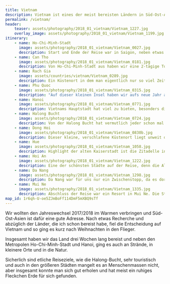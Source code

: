 ```yaml
---
title: Vietnam
description: Vietnam ist eines der meist bereisten Ländern in Süd-Ost-Asien und das nicht ohne Grund, hier findest du Informationen rund um unsere Reise durch das Land.
permalink: /vietnam/
header:
    teaser: assets/photography/2018_01_vietnam/Vietnam_1227.jpg
    overlay_image: assets/photography/2018_01_vietnam/Vietnam_1199.jpg
itinerary:
    - name: Ho-Chi-Minh-Stadt
      image: assets/photography/2018_01_vietnam/Vietnam_0027.jpg
      description: Start und Ende der Reise war in Saigon, neben etwas Sightseeing und Akklimatisation haben wir jedoch nicht viel gemacht. Das was wir uns angeschaut haben, hat sich aber gelohnt und Ho-Chi-Minh-Stadt ist in jedem Fall eine sehr lebendige Stadt die kulturell viel zu bieten hat. 
    - name: Can Tho
      image: assets/photography/2018_01_vietnam/Vietnam_0181.jpg
      description: Von Ho-Chi-Minh-Stadt aus haben wir eine 2-tägige Tour ins Mekong-Delta unternommen, die Definitiv eines der Highlights der Reise war. Unser Guide war fantastisch und hat sich immer gut um uns gekümmert. Neben den Cu-Chi-Tunneln ging es auch zu den Floating Markets nach Can Tho, in denen der Lebensmittelhandel per Schiff erfolgt. 
    - name: Rach Gia
      image: assets/countries/vietnam/Vietnam_0289.jpg
      description: Ein Küstenort in dem man eigentlich nur so viel Zeit verbringen will wie notwendig und mehr würde ich auch nicht empfehlen. Wir haben dort eine Nacht verbracht um am nächsten Morgen mit der Fähre nach Phu Quoc überzusetzen.
    - name: Phu Quoc
      image: assets/photography/2018_01_vietnam/Vietnam_0315.jpg
      description: "Auf dieser kleinen Insel haben wir aufs neue Jahr angestoßen und waren am Neujahrstag schnorcheln. Für einen Strandurlaub ist die Insel definitiv zu empfehlen, denn die Strände waren schön und einfach zu erreichen. Abgesehen davon gibt es aber nicht sonderlich viel, muss es aber auch nicht ;)"
    - name: Hanoi
      image: assets/photography/2018_01_vietnam/Vietnam_0771.jpg
      description: Vietnams Hauptstadt hat viel zu bieten, besonders die Gegend rund um den Hoan-Kiem-See hat mir sehr gefallen. Morgens trifft man dort auf sehr viele Sportler und abends bevölkern Partygänger das Gebiet. Etwas weiter nördlich ist der Nachtmarkt und als wir in Hanoi waren fand zufälligerweise ein kostenloses Konzert statt.
    - name: Halong Bucht
      image: assets/photography/2018_01_vietnam/Vietnam_0724.jpg
      description: Von der Halong Bucht hat vermutlich jeder schon mal Bilder gesehen und es ist bestimmt auch das touristischste Gebiet von Vietnam, aber trotzdem sehr sehenswert. Glücklicherweise verteilen sich die vielen Schiffe gut und die einzelnen Gruppen haben etwas andere Zeitfenster, so dass sich die Touristenmassen in verteilen. 
    - name: Dong Hoi
      image: assets/photography/2018_01_vietnam/Vietnam_0830b.jpg
      description: Dieser kleine, verschlafene Küstenort liegt unweit des Phong Nha-Ke Bang Nationalparks in dem es etliche Höhlen gibt. Die größte von ihnen, die Son-Doong-Höhle, kann man nur mit einer 5tägigen Expedition besuchen, die auch schon Jahre im voraus ausgebucht ist. Die etwas kleineren sind aber ebenfalls sehr sehenswert und ein schöner Tagesausflug. 
    - name: Hue
      image: assets/photography/2018_01_vietnam/Vietnam_1058.jpg
      description: Highlight der alten Kaiserstadt ist die Zitadelle in der sich, umgeben von einer dicken Mauer und eines Grabens, etliche Paläste und Schreine befinden. Ansonsten findet man einige Märkte und wenn man sich einen Roller mietet, kann man auch noch ein paar Dinge im Umland entdecken, was wir aber ausgelassen haben. Wir waren in Hue zwei Nächte und denke das war ausreichend.
    - name: Hoi An
      image: assets/photography/2018_01_vietnam/Vietnam_1222.jpg
      description: Eine der schönsten Städte auf der Reise, denn die Altstadt ist sehr gut erhalten und für ihre Lampions bekannt. Besonders abends, wenn alles in bunten Farben erleuchtet, ist die Atmosphäre sehr schön. Man muss aber auch sagen, dass es sehr touristisch ist und man sich daher auf Menschenmassen einstellen muss wenn man dorthin geht.
    - name: Da Nang
      image: assets/photography/2018_01_vietnam/Vietnam_1298.jpg
      description: Da Nang war für uns nur ein Zwischenstopp, da es dort einen größeren Bahnhof gibt, über den wir in Richtung Mui Ne aufgebrochen sind. So wirklich beindruckend fand ich die Stadt nicht, das Imposanteste daran ist vielleicht die Drachenbrücke und die Pagode. Abgesehen davon ist der Hai Van Pass und die Marble Mountains einen Ausflug wert, was man aber auch durchaus von Hoi An machen kann.
    - name: Mui Ne
      image: assets/photography/2018_01_vietnam/Vietnam_1335.jpg
      description: Abschluss der Reise war ein Resort in Mui Ne. Die Stadt ist quasi eine Aneinanderreihung von größeren Hotels und Resorts. Wenn man einen Hotelurlaub am Strand machen will, könnte es vielleicht eine Option sein, aber eigentlich gibt es dafür auch schönere Orte. Schlecht war es dort nicht, aber jetzt auch nichts herausragendes.
map_id: 1r6qh-U-oe5ZJmBoFf114DmF5mXBQ9sTf
---
```


Wir wollten den Jahreswechsel 2017/2018 im Warmen verbringen und Süd-Ost-Asien ist dafür eine gute Adresse. 
Nach etwas Recherche und abzüglich der Länder, die ich schon bereist habe, 
fiel die Entscheidung auf Vietnam und so ging es kurz nach Weihnachten in den Flieger.
 
Insgesamt haben wir das Land drei Wochen lang bereist und neben den Metropolen Ho-Chi-Minh-Stadt und Hanoi, 
ging es auch an Strände, in kleinere Orte und in die Natur.

Sicherlich sind etliche Reiseziele, wie die Halong-Bucht, sehr touristisch und auch in den größeren Städten mangelt es an Menschenmassen nicht, 
aber insgesamt konnte man sich gut erholen und hat meist ein ruhiges Fleckchen Erde für sich gefunden. 
